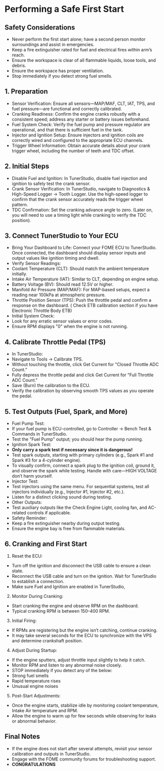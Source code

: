 # Performing a Safe First Start

## Safety Considerations
 - Never perform the first start alone; have a second person monitor surroundings and assist in emergencies.
 - Keep a fire extinguisher rated for fuel and electrical fires within arm’s reach.
 - Ensure the workspace is clear of all flammable liquids, loose tools, and debris.
 - Ensure the workspace has proper ventilation.
 - Stop immediately if you detect strong fuel smells.

## 1. Preparation
 - Sensor Verification: Ensure all sensors—MAP/MAF, CLT, IAT, TPS, and fuel pressure—are functional and correctly calibrated.
 - Cranking Readiness: Confirm the engine cranks robustly with a consistent speed; address any starter or battery issues beforehand.
 - Fuel System Check: Verify the fuel pump and pressure regulator are operational, and that there is sufficient fuel in the tank.
 - Injector and Ignition Setup: Ensure injectors and ignition coils are correctly wired and configured to the appropriate ECU channels.
 - Trigger Wheel Information: Obtain accurate details about your crank trigger wheel, including the number of teeth and TDC offset.
## 2. Initial Steps
 - Disable Fuel and Ignition: In TunerStudio, disable fuel injection and ignition to safely test the crank sensor.
 - Crank Sensor Verification: In TunerStudio, navigate to Diagnostics & High-Speed Logger → Tooth Logger. Use the high-speed logger to confirm that the crank sensor accurately reads the trigger wheel pattern.
 - TDC Confirmation: Set the cranking advance angle to zero. (Later on, you will need to use a timing light while cranking to verify the TDC position).

## 3. Connect TunerStudio to Your ECU
 - Bring Your Dashboard to Life: Connect your FOME ECU to TunerStudio. Once connected, the dashboard should display sensor inputs and output values like ignition timing and dwell.
 - Verify Sensor Readings:
  - Coolant Temperature (CLT): Should match the ambient temperature initially.
  - Intake Air Temperature (IAT): Similar to CLT, depending on engine setup.
  - Battery Voltage (BV): Should read 12.5V or higher.
  - Manifold Air Pressure (MAP/MAF): For MAP-based setups, expect a reading near 100kPa at atmospheric pressure.
  - Throttle Position Sensor (TPS): Push the throttle pedal and confirm a response on the dashboard. ( Check ETB calibration section if you have Electronic Throttle Body ETB)
 - Initial System Check:
  - Look for any erratic sensor values or error codes.
  - Ensure RPM displays "0" when the engine is not running.

## 4. Calibrate Throttle Pedal (TPS)
 - In TunerStudio:
  - Navigate to Tools → Calibrate TPS.
  - Without touching the throttle, click Get Current for "Closed Throttle ADC Count."
  - Fully depress the throttle pedal and click Get Current for "Full Throttle ADC Count."
  - Save (Burn) the calibration to the ECU.
 - Verify the calibration by observing smooth TPS values as you operate the pedal.

## 5. Test Outputs (Fuel, Spark, and More)
 - Fuel Pump Test:
  - If your fuel pump is ECU-controlled, go to Controller → Bench Test & Commands in TunerStudio.
  - Test the "Fuel Pump" output; you should hear the pump running.
 - Ignition Spark Test:
  - **Only carry a spark test if necessary since it is dangerous!**
  - Test spark outputs, starting with primary cylinders (e.g., Spark #1 and Spark #3 for a 4-cylinder engine).
  - To visually confirm, connect a spark plug to the ignition coil, ground it, and observe the spark while testing. Handle with care—HIGH VOLTAGE don’t harm yourself.
 - Injector Test:
  - Test injectors using the same menu. For sequential systems, test all injectors individually (e.g., Injector #1, Injector #2, etc.).
  - Listen for a distinct clicking sound during testing.
 - Other Outputs:
  - Test auxiliary outputs like the Check Engine Light, cooling fan, and AC-related controls if applicable.
 - Safety Reminder:
  - Keep a fire extinguisher nearby during output testing.
  - Ensure the engine bay is free from flammable materials.

## 6. Cranking and First Start
1. Reset the ECU:
 - Turn off the ignition and disconnect the USB cable to ensure a clean state.
 - Reconnect the USB cable and turn on the ignition. Wait for TunerStudio to establish a connection.
 - Make sure Fuel and Ignition are enabled in TunerStudio,
2. Monitor During Cranking:
 - Start cranking the engine and observe RPM on the dashboard.
 - Typical cranking RPM is between 150–400 RPM.
3. Initial Firing:
 - If RPMs are registering but the engine isn’t catching, continue cranking.
 - It may take several seconds for the ECU to synchronize with the VPS and determine crankshaft position.
4. Adjust During Startup:
 - If the engine sputters, adjust throttle input slightly to help it catch.
 - Monitor RPM and listen to any abnormal noise closely.
 - STOP immediately if you detect any of the below:
  - Strong fuel smells
  - Rapid temperature rises
  - Unusual engine noises
5. Post-Start Adjustments:
 - Once the engine starts, stabilize idle by monitoring coolant temperature, Intake Air temperature and RPM.
 - Allow the engine to warm up for few seconds while observing for leaks or abnormal behavior.

## Final Notes
 - If the engine does not start after several attempts, revisit your sensor calibration and outputs in TunerStudio.
 - Engage with the FOME community forums for troubleshooting support.
 - **CONGRATULATIONS**

